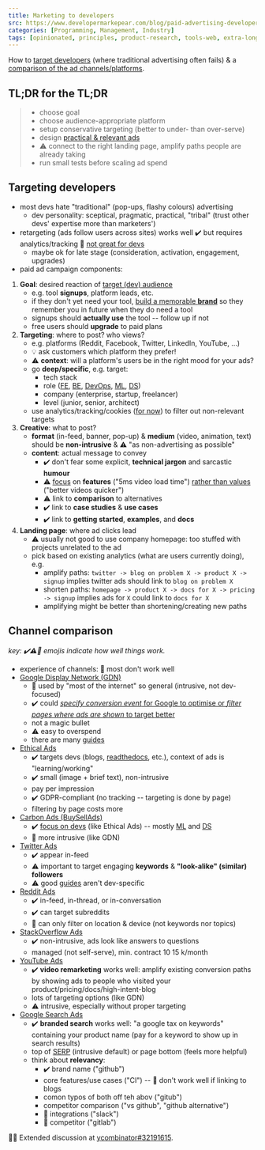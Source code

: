 ```yaml
---
title: Marketing to developers
src: https://www.developermarkepear.com/blog/paid-advertising-developer-marketing
categories: [Programming, Management, Industry]
tags: [opinionated, principles, product-research, tools-web, extra-long]
---
```


How to [target developers](#targeting-developers) (where traditional advertising often fails) & a [comparison of the ad channels/platforms](#channel-comparison).

## TL;DR for the TL;DR

> - choose goal
> - choose audience-appropriate platform
> - setup conservative targeting (better to under- than over-serve)
> - design [practical & relevant ads](https://www.moat.com)
> - :warning: connect to the right landing page, amplify paths people are already taking
> - run small tests before scaling ad spend

## Targeting developers

- most devs hate "traditional" (pop-ups, flashy colours) advertising
  + dev personality: sceptical, pragmatic, practical, "tribal" (trust other devs' expertise more than marketers')
- retargeting (ads follow users across sites) works well :heavy_check_mark: but requires analytics/tracking :stop_sign: [not great for devs](https://www.devmarketingguide.com)
  + maybe ok for late stage (consideration, activation, engagement, upgrades)
- paid ad campaign components:

1. **Goal**: desired reaction of [target (dev) audience](https://www.moesif.com/blog/developer-marketing/paid-ads/Best-Practices-for-Paid-Marketing-To-Developers)
   * e.g. tool **signups**, platform leads, etc.
   * if they don't yet need your tool, [build a memorable **brand**](https://www.notion.so/article/branding-developer-tools) so they remember you in future when they do need a tool
   * signups should **actually use** the tool -- follow up if not
   * free users should **upgrade** to paid plans
2. **Targeting**: where to post? who views?
   * e.g. platforms (Reddit, Facebook, Twitter, LinkedIn, YouTube, ...)
   * :bulb: ask customers which platform they prefer!
   * :warning: **context**: will a platform's users be in the right mood for your ads?
   * go **deep/specific**, e.g. target:
     - tech stack
     - role ([FE], [BE], [DevOps], [ML], [DS])
     - company (enterprise, startup, freelancer)
     - level (junior, senior, architect)
   * use analytics/tracking/cookies ([for now](https://blog.hubspot.com/marketing/third-party-cookie-phase-out)) to filter out non-relevant targets
3. **Creative**: what to post?
   * **format** (in-feed, banner, pop-up) & **medium** (video, animation, text) should be **non-intrusive** & :warning: "as non-advertising as possible"
   * **content**: actual message to convey
     - :heavy_check_mark: don't fear some explicit, **technical jargon** and sarcastic **humour**
     - :warning: [focus](https://www.ethicalads.io/advertiser-guide) on **features** ("5ms video load time") [rather than values](https://stackoverflowsolutions.com/topic/developer-influence/create-effective-banner-ads) ("better videos quicker")
     - :warning: link to **comparison** to alternatives
     - :heavy_check_mark: link to **case studies** & **use cases**
     - :heavy_check_mark: link to **getting started**, **examples**, and **docs**
4. **Landing page**: where ad clicks lead
   * :warning: usually not good to use company homepage: too stuffed with projects unrelated to the ad
   * pick based on existing analytics (what are users currently doing), e.g.
     - amplify paths: `twitter -> blog on problem X -> product X -> signup` implies twitter ads should link to `blog on problem X`
     - shorten paths: `homepage -> product X -> docs for X -> pricing -> signup` implies ads for `X` could link to `docs for X`
     - amplifying might be better than shortening/creating new paths

## Channel comparison

*key: :heavy_check_mark::warning::stop_sign: emojis indicate how well things work.*

- experience of channels: :stop_sign: most don't work well
- [Google Display Network (GDN)](https://surfsideppc.com/google-display-ads)
  + :stop_sign: used by "most of the internet" so general (intrusive, not dev-focused)
  + :heavy_check_mark: could [*specify conversion event* for Google to optimise or *filter pages where ads are shown* to target better](https://www.poweredbysearch.com/blog/how-to-market-to-software-developers)
  + not a magic bullet
  + :warning: easy to overspend
  + there are many [guides](https://www.onlinemarketinggurus.com.au/blog/google-display-network-guide)
- [Ethical Ads](https://www.ethicalads.io)
  + :heavy_check_mark: targets devs (blogs, [readthedocs](https://readthedocs.org), etc.), context of ads is "learning/working"
  + :heavy_check_mark: small (image + brief text), non-intrusive
  + pay per impression
  + :heavy_check_mark: GDPR-compliant (no tracking -- targeting is done by page)
  + filtering by page costs more
- [Carbon Ads (BuySellAds)](https://www.carbonads.net)
  + :heavy_check_mark: [focus on devs](https://content.buysellads.com/advertisers/five-reasons-your-ads-arent-reaching-developers) (like Ethical Ads) -- mostly [ML] and [DS]
  + :stop_sign: more intrusive (like GDN)
- [Twitter Ads](https://ads.twitter.com)
  + :heavy_check_mark: appear in-feed
  + :warning: important to target engaging **keywords** & **"look-alike" (similar) followers**
  + :warning: good [guides](https://adespresso.com/blog/twitter-advertising-a-complete-guide) aren't dev-specific
- [Reddit Ads](https://advertising.reddithelp.com/en/categories/getting-started/create-a-reddit-ads-account)
  + :heavy_check_mark: in-feed, in-thread, or in-conversation
  + :heavy_check_mark: can target subreddits
  + :stop_sign: can only filter on location & device (not keywords nor topics)
- [StackOverflow Ads](https://stackoverflow.com/advertising)
  + :heavy_check_mark: non-intrusive, ads look like answers to questions
  + managed (not self-serve), min. contract $10~$15 k/month
- [YouTube Ads](https://www.youtube.com/ads)
  + :heavy_check_mark: **video remarketing** works well: amplify existing conversion paths by showing ads to people who visited your product/pricing/docs/high-intent-blog
  + lots of targeting options (like GDN)
  + :warning: intrusive, especially without proper targeting
- [Google Search Ads](https://blog.hubspot.com/marketing/google-adwords-ppc)
  + :heavy_check_mark: **branded search** works well: "a google tax on keywords" containing your product name (pay for a keyword to show up in search results)
  + top of [SERP](https://backlinko.com/hub/seo/serps) (intrusive default) or page bottom (feels more helpful)
  + think about **relevancy**:
    * :heavy_check_mark: brand name ("github")
    * core features/use cases ("CI") -- :stop_sign: don't work well if linking to blogs
    * comon typos of both off teh abov ("gitub")
    * competitor comparison ("vs github", "github alternative")
    * :stop_sign: integrations ("slack")
    * :stop_sign: competitor ("gitlab")

:scroll::speech_balloon: Extended discussion at [ycombinator#32191615](https://news.ycombinator.com/item?id=32191615).

[FE]: https://en.wikipedia.org/wiki/Front-end_web_development
[BE]: https://en.wikipedia.org/wiki/Back_end_(computing)
[DevOps]: https://en.wikipedia.org/wiki/DevOps
[ML]: https://en.wikipedia.org/wiki/Machine_learning
[DS]: https://en.wikipedia.org/wiki/Data_science
